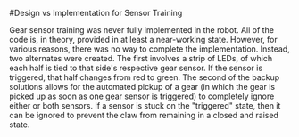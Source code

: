 #Design vs Implementation for Sensor Training

Gear sensor training was never fully implemented in the robot. All of the code is, in theory, provided in at least a near-working state. However, for various reasons, there was no way to complete the implementation. Instead, two alternates were created. The first involves a strip of LEDs, of which each half is tied to that side's respective gear sensor. If the sensor is triggered, that half changes from red to green. The second of the backup solutions allows for the automated pickup of a gear (in which the gear is picked up as soon as one gear sensor is triggered) to completely ignore either or both sensors. If a sensor is stuck on the "triggered" state, then it can be ignored to prevent the claw from remaining in a closed and raised state.